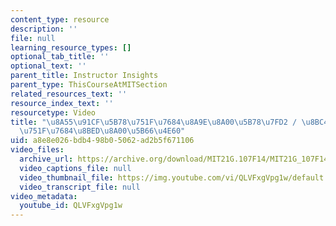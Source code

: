 ```yaml
---
content_type: resource
description: ''
file: null
learning_resource_types: []
optional_tab_title: ''
optional_text: ''
parent_title: Instructor Insights
parent_type: ThisCourseAtMITSection
related_resources_text: ''
resource_index_text: ''
resourcetype: Video
title: "\u8A55\u91CF\u5B78\u751F\u7684\u8A9E\u8A00\u5B78\u7FD2 / \u8BC4\u91CF\u5B66\
  \u751F\u7684\u8BED\u8A00\u5B66\u4E60"
uid: a8e8e026-bdb4-98b0-5062-ad2b5f671106
video_files:
  archive_url: https://archive.org/download/MIT21G.107F14/MIT21G_107F14_Assessment-zh-hans-cmn_300k.mp4
  video_captions_file: null
  video_thumbnail_file: https://img.youtube.com/vi/QLVFxgVpg1w/default.jpg
  video_transcript_file: null
video_metadata:
  youtube_id: QLVFxgVpg1w
---
```

